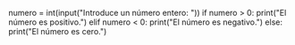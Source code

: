 numero = int(input("Introduce un número entero: "))
if numero > 0:
    print("El número es positivo.")
elif numero < 0:
    print("El número es negativo.")
else:
    print("El número es cero.")
